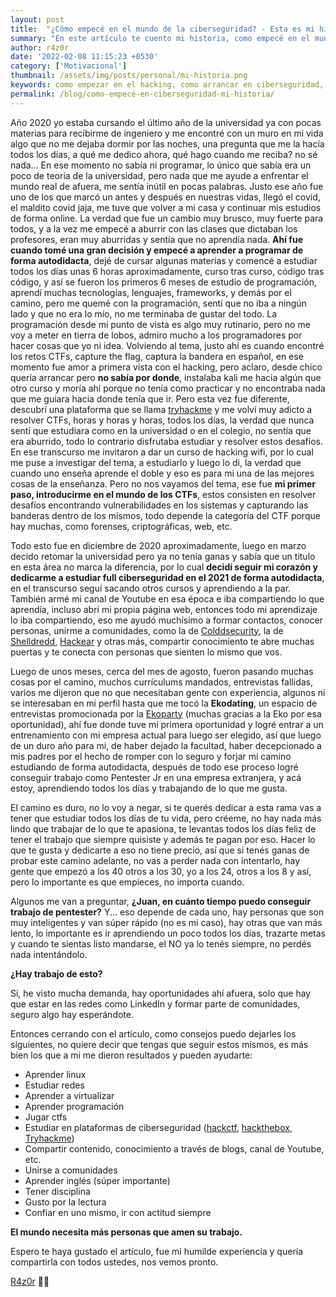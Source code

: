 ```yaml
---                                                                                   
layout: post
title:  "¿Cómo empecé en el mundo de la ciberseguridad? - Esta es mi historia"                    
summary: "En este artículo te cuento mi historia, como empecé en el mundo de la ciberseguridad."
author: r4z0r                                                                         
date: '2022-02-08 11:15:23 +0530'                                                     
category: ['Motivacional']                                                         
thumbnail: /assets/img/posts/personal/mi-historia.png
keywords: como empezar en el hacking, como arrancar en ciberseguridad, como empecé, mi historia, hacking, ciberseguridad                  
permalink: /blog/como-empecé-en-ciberseguridad-mi-historia/                         
---
```



Año 2020 yo estaba cursando el último año de la universidad ya con pocas materias para recibirme de ingeniero y me encontré con un muro en mi vida algo que no me dejaba dormir por las noches, una pregunta que me la hacía todos los días, a qué me dedico ahora, qué hago cuando me reciba? no sé nada... 
En ese momento no sabía ni programar, lo único que sabía era un poco de teoría de la universidad, pero nada que me ayude a enfrentar el mundo real de afuera, me sentía inútil en pocas palabras.
Justo ese año fue uno de los que marcó un antes y después en nuestras vidas, llegó el covid, el maldito covid jaja, me tuve que volver a mi casa y continuar mis estudios de forma online. La verdad que fue un cambio muy brusco, muy fuerte para todos, y a la vez me empecé a aburrir con las clases que dictaban los profesores, eran muy aburridas y sentía que no aprendía nada.
**Ahí fue cuando tomé una gran decisión y empecé a aprender a programar de forma autodidacta**, dejé de cursar algunas materias y comencé a estudiar todos los días unas 6 horas aproximadamente, curso tras curso, código tras código, y así se fueron los primeros 6 meses de estudio de programación, aprendí muchas tecnologías, lenguajes, frameworks, y demás por el camino, pero me quemé con la programación, sentí que no iba a ningún lado y que no era lo mío, no me terminaba de gustar del todo. La programación desde mi punto de vista es algo muy rutinario, pero no me voy a meter en tierra de lobos, admiro mucho a los programadores por hacer cosas que yo ni idea. Volviendo al tema, justo ahí es cuando encontré los retos CTFs, capture the flag, captura la bandera en español, en ese momento fue amor a primera vista con el hacking, pero aclaro, desde chico quería arrancar pero **no sabía por donde**, instalaba kali me hacia algún que otro curso y moría ahí porque no tenía como practicar y no encontraba nada que me guiara hacia donde tenía que ir. Pero esta vez fue diferente, descubrí una plataforma que se llama [tryhackme](https://tryhackme.com) y me volví muy adicto a resolver CTFs, horas y horas y horas, todos los días, la verdad que nunca sentí que estudiara como en la universidad o en el colegio, no sentía que era aburrido, todo lo contrario disfrutaba estudiar y resolver estos desafíos. En ese transcurso me invitaron a dar un curso de hacking wifi, por lo cual
me puse a investigar del tema, a estudiarlo y luego lo di, la verdad que cuando uno enseña aprende el doble y eso es para mi una de las mejores cosas de la enseñanza. Pero no nos vayamos del tema, ese fue **mi primer paso, introducirme en el mundo de los CTFs**, estos consisten en resolver desafíos encontrando vulnerabilidades en los sistemas y capturando las banderas dentro de los mismos, todo depende la categoría del CTF porque hay muchas, como forenses, criptográficas, web, etc. 

Todo esto fue en diciembre de 2020 aproximadamente, luego en marzo decido retomar la universidad pero ya no tenía ganas y sabía que un titulo en esta área no marca la diferencia, por lo cual **decidí seguir mi corazón y dedicarme a estudiar full ciberseguridad en el 2021 de forma autodidacta**, en el transcurso seguí sacando otros cursos y aprendiendo a la par. También armé mi canal de Youtube en esa época e iba compartiendo lo que aprendía, incluso abrí mi propia página web, entonces todo mi aprendizaje lo iba compartiendo, eso me ayudó muchísimo a formar contactos, conocer personas, unirme a comunidades, como la de [Colddsecurity](https://www.colddsecurity.com/), la de [Shelldredd](https://www.twitch.tv/shelldredd), [Hackear](https://hackear.com.ar/) y otras más, compartir conocimiento te abre muchas puertas y te conecta con personas que sienten lo mismo que vos. 

Luego de unos meses, cerca del mes de agosto, fueron pasando muchas cosas por el camino, muchos currículums mandados, entrevistas fallidas, varios me dijeron que no que necesitaban gente con experiencia, algunos ni se interesaban en mi perfil hasta que me tocó la **Ekodating**, un espacio de entrevistas promocionada por la [Ekoparty](https://ekoparty.org/) (muchas gracias a la Eko por esa oportunidad), ahí fue donde tuve mi primera oportunidad y logré entrar a un entrenamiento con mi empresa actual para luego ser elegido, así que luego de un duro año para mi, de haber dejado la facultad, haber decepcionado a mis padres por el hecho de romper con lo seguro y forjar mi camino estudiando de forma autodidacta, después de todo ese proceso logré conseguir trabajo como Pentester Jr en una empresa extranjera, y acá estoy, aprendiendo todos los días y trabajando de lo que me gusta.

El camino es duro, no lo voy a negar, si te querés dedicar a esta rama vas a tener que estudiar todos los días de tu vida, pero créeme, no hay nada más lindo que trabajar de lo que te apasiona, te levantas todos los días feliz de tener el trabajo que siempre quisiste y además te pagan por eso. Hacer lo que te gusta y dedicarte a eso no tiene precio, así que si tenés ganas de probar este camino adelante, no vas a perder nada con intentarlo, hay gente que empezó a los 40 otros a los 30, yo a los 24, otros a los 8 y así, pero lo importante es que empieces, no importa cuando.

Algunos me van a preguntar, **¿Juan, en cuánto tiempo puedo conseguir trabajo de pentester?** Y... eso depende de cada uno, hay personas que son muy inteligentes y van súper rápido (no es mi caso), hay otras que van más lento, lo importante es ir aprendiendo un poco todos los días, trazarte metas y cuando te sientas listo mandarse, el NO ya lo tenés siempre, no perdés nada intentándolo.

**¿Hay trabajo de esto?** 

Si, he visto mucha demanda, hay oportunidades ahí afuera, solo que hay que estar en las redes como LinkedIn y formar parte de comunidades, seguro algo hay esperándote.

Entonces cerrando con el artículo, como consejos puedo dejarles los siguientes, no quiere decir que tengas que seguir estos mismos, es más bien los que a mi me dieron resultados y pueden ayudarte:

- Aprender linux
- Estudiar redes
- Aprender a virtualizar
- Aprender programación
- Jugar ctfs
- Estudiar en plataformas de ciberseguridad ([hackctf](https://hackctf.org/), [hackthebox](https://www.hackthebox.com/), [Tryhackme](https://tryhackme.com))
- Compartir contenido, conocimiento a través de blogs, canal de Youtube, etc.
- Unirse a comunidades
- Aprender inglés (súper importante)
- Tener disciplina
- Gusto por la lectura
- Confiar en uno mismo, ir con actitud siempre

**El mundo necesita más personas que amen su trabajo.**

Espero te haya gustado el artículo, fue mi humilde experiencia y quería compartirla con todos ustedes, nos vemos pronto.

[R4z0r](https://juankaenel.github.io) 👨‍💻
